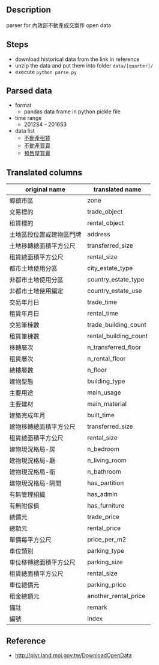 ## Description

parser for 內政部不動產成交案件 open data

## Steps

- download historical data from the link in reference
- unzip the data and put them into folder `data/[quarter]/`
- execute `python parse.py`

## Parsed data

- format
	- pandas data frame in python pickle file
- time range
    - 2012S4 - 2016S3
- data list
	- [不動產租賃](https://s3-ap-northeast-1.amazonaws.com/aaron-public-access/real-estate-price/real_estate_rental.pkl)
	- [不動產買賣](https://s3-ap-northeast-1.amazonaws.com/aaron-public-access/real-estate-price/real_estate_trade.pkla)
	- [預售屋買賣](https://s3-ap-northeast-1.amazonaws.com/aaron-public-access/real-estate-price/presold_house_trade.pkl)


## Translated columns

| original name | translated name |
| ------------- | --------------- |
| 鄉鎮市區 | zone |
| 交易標的 | trade_object |
| 租賃標的 | rental_object |
| 土地區段位置或建物區門牌 | address |
| 土地移轉總面積平方公尺 | transferred_size |
| 租賃總面積平方公尺 | rental_size |
| 都市土地使用分區 | city_estate_type |
| 非都市土地使用分區 | country_estate_type |
| 非都市土地使用編定 | country_estate_use |
| 交易年月日 | trade_time |
| 租賃年月日 | rental_time |
| 交易筆棟數 | trade_building_count |
| 租賃筆棟數 | rental_building_count |
| 移轉層次 | n_transferred_floor |
| 租賃層次 | n_rental_floor |
| 總樓層數 | n_floor |
| 建物型態 | building_type |
| 主要用途 | main_usage |
| 主要建材 | main_material |
| 建築完成年月 | built_time |
| 建物移轉總面積平方公尺 | transferred_size |
| 租賃總面積平方公尺 | rental_size |
| 建物現況格局-房 | n_bedroom |
| 建物現況格局-廳 | n_living_room |
| 建物現況格局-衛 | n_bathroom |
| 建物現況格局-隔間 | has_partition |
| 有無管理組織 | has_admin |
| 有無附傢俱 | has_furniture |
| 總價元 | trade_price |
| 總額元 | rental_price |
| 單價每平方公尺 | price_per_m2 |
| 車位類別 | parking_type |
| 車位移轉總面積平方公尺 | parking_size |
| 租賃總面積平方公尺 | rental_size |
| 車位總價元 | parking_price |
| 租金總額元 | another_rental_price |
| 備註 | remark |
| 編號 | index |


## Reference

- http://plvr.land.moi.gov.tw/DownloadOpenData
